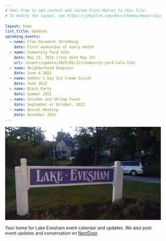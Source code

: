 ```yaml
---
# Feel free to add content and custom Front Matter to this file.
# To modify the layout, see https://jekyllrb.com/docs/themes/#overriding-theme-defaults

layout: home
list_title: Updates
upcoming_events:
  - name: Free Document Shredding
    date: First wednesday of every month
  - name: Community Yard Sale
    date: May 21, 2022 (rain date May 22)
    url: /events/update/2022/05/12/community-yard-sale.html
  - name: Neighborhood Dumpster
    date: June 4 2022
  - name: Father's Day Ice Cream Social
    date: June 2022
  - name: Block Party
    date: Summer 2022
  - name: Chicken and Shrimp Feast
    date: September or October, 2022
  - name: Annual Meeting
    date: November 2022
---
```


![Lake Evesham Neighborhood Sign](/img/sign.jpg)

Your home for Lake Evesham event calendar and updates. We also post event updates and conversation on [NextDoor](https://nextdoor.com)
